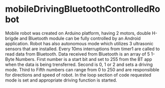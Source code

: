 # mobileDrivingBluetoothControlledRobot

Mobile robot was created on Arduino platform, having 2 motors, double H-brigde and Bluetooth module can be fully controlled by an Android application. Robot has also autonomous mode which utilizes 3 ultrasonic sensors that are installed.
Every 10ms interruptions from timer1 are called to read data from Bluetooth. Data received from Bluetooth is an array of 5 1-Byte Numbers.
First number is a start bit and set to 255 from the BT app when the data is being trensferred.
Second is 0, 1 or 2 and sets a driving mode.
Third to Fifth numbers can range from 0 to 250 and are responsibble for directions and speed of robot.
In the loop section of code requested mode is set and appropriate driving function is started.
